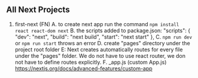 ## All Next Projects

1. first-next (FN)
   A. to create next app run the command `npm install react react-dom next`
   B. the scripts added to package.json:
   "scripts": {
   "dev": "next",
   "build": "next build",
   "start": "next start"
   },
   C. `npm run dev` or `npm run start` throws an error
   D. create "pages" directory under the project root folder
   E: Next creates automatically routes for every file under the "pages" folder. We do not have to use react router, we don not have to define routes explicitly.
   F. _app.js (custom App.js) https://nextjs.org/docs/advanced-features/custom-app
   